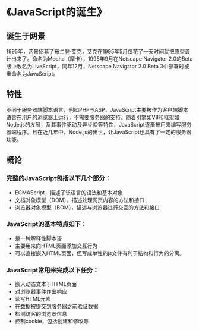 # 《JavaScript的诞生》
## 诞生于网景
1995年，网景招募了布兰登·艾克，艾克在1995年5月仅花了十天时间就把原型设计出来了。命名为Mocha（摩卡），1995年9月在Netscape Navigator 2.0的Beta版中改名为LiveScript，同年12月，Netscape Navigator 2.0 Beta 3中部署时被重命名为JavaScript。
## 特性
不同于服务器端脚本语言，例如PHP与ASP，JavaScript主要被作为客户端脚本语言在用户的浏览器上运行，不需要服务器的支持。随着引擎如V8和框架如Node.js的发展，及其事件驱动及异步IO等特性，JavaScript逐渐被用来编写服务器端程序。且在近几年中，Node.js的出世，让JavaScript也具有了一定的服务器功能。
## 概论
### 完整的JavaScript包括以下几个部分：
* ECMAScript，描述了该语言的语法和基本对象
* 文档对象模型（DOM），描述处理网页内容的方法和接口
* 浏览器对象模型（BOM），描述与浏览器进行交互的方法和接口
### JavaScript的基本特点如下：
* 是一种解释性脚本语
* 主要用来向HTML页面添加交互行为
* 可以直接嵌入HTML页面，但写成单独的js文件有利于结构和行为的分离。
### JavaScript常用来完成以下任务：
* 嵌入动态文本于HTML页面
* 对浏览器事件作出响应
* 读写HTML元素
* 在数据被提交到服务器之前验证数据
* 检测访客的浏览器信息
* 控制cookie，包括创建和修改等



